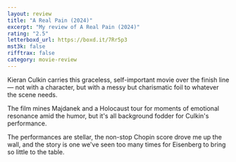 ```yaml
---
layout: review
title: "A Real Pain (2024)"
excerpt: "My review of A Real Pain (2024)"
rating: "2.5"
letterboxd_url: https://boxd.it/7Rr5p3
mst3k: false
rifftrax: false
category: movie-review
---
```


Kieran Culkin carries this graceless, self-important movie over the finish line — not with a character, but with a messy but charismatic foil to whatever the scene needs.

The film mines Majdanek and a Holocaust tour for moments of emotional resonance amid the humor, but it's all background fodder for Culkin's performance.

The performances are stellar, the non-stop Chopin score drove me up the wall, and the story is one we've seen too many times for Eisenberg to bring so little to the table.
